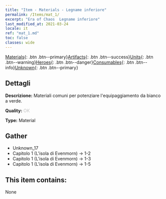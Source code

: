 ```yaml
---
title: "Item - Materials - Legname inferiore"
permalink: /Items/mat_1/
excerpt: "Era of Chaos  Legname inferiore"
last_modified_at: 2021-03-24
locale: it
ref: "mat_1.md"
toc: false
classes: wide
---
```

 [Materials](/it/Items/){: .btn .btn--primary}[Artifacts](/it/Items/Artifacts/){: .btn .btn--success}[Units](/it/Items/Units/){: .btn .btn--warning}[Heroes](/it/Items/Heroes/){: .btn .btn--danger}[Consumables](/it/Items/Consumables/){: .btn .btn--info}[Unknown](/it/Items/Unknown/){: .btn .btn--primary}

## Dettagli
 **Descrizione:** Materiali comuni per potenziare l'equipaggiamento da bianco a verde.

 **Quality:** <span style="color: #C0C0C0">OK</span>

 **Type:** Material

## Gather

*    Unknown_17 
*    Capitolo 1 (L'isola di Evenmorn) -> 1-2 
*    Capitolo 1 (L'isola di Evenmorn) -> 1-3 
*    Capitolo 1 (L'isola di Evenmorn) -> 1-5 

## This item contains:

  None

